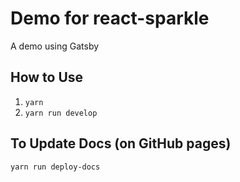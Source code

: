 # Demo for react-sparkle
A demo using Gatsby

## How to Use
1. `yarn`
2. `yarn run develop`

## To Update Docs (on GitHub pages)
`yarn run deploy-docs`
